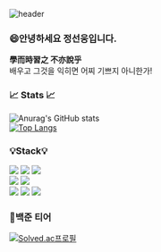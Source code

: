 ![header](https://capsule-render.vercel.app/api?type=waving&color=gradient&height=250&section=header&text=SeonWoong's%Github&fontSize=30&desc=환영합니다.👋)


### 😄안녕하세요 정선웅입니다.
<strong>學而時習之 不亦說乎</strong><br>
배우고 그것을 익히면 어찌 기쁘지 아니한가!
<br/>

### 📈 Stats 📈
![Anurag's GitHub stats](https://github-readme-stats.vercel.app/api?username=jeongseonwoong&show_icons=true&theme=radical)  
[![Top Langs](https://github-readme-stats.vercel.app/api/top-langs/?username=jeongseonwoong&layout=compact&theme=radical)](https://github.com/anuraghazra/github-readme-stats)

### 💡Stack💡
![](https://img.shields.io/badge/C%2B%2B-00599C?style=for-the-badge&logo=c%2B%2B&logoColor=white)
![](https://img.shields.io/badge/C-00599C?style=for-the-badge&logo=c&logoColor=white)
![](https://img.shields.io/badge/Java-ED8B00?style=for-the-badge&logo=openjdk&logoColor=white)<br/>
![](https://img.shields.io/badge/HTML-239120?style=for-the-badge&logo=html5&logoColor=white)
![](https://img.shields.io/badge/CSS-239120?&style=for-the-badge&logo=css3&logoColor=white)<br/>
![](https://img.shields.io/badge/Spring-6DB33F?style=for-the-badge&logo=spring&logoColor=white)
![](https://img.shields.io/badge/Amazon_AWS-232F3E?style=for-the-badge&logo=amazon-aws&logoColor=white)
![](https://img.shields.io/badge/docker-%230db7ed.svg?style=for-the-badge&logo=docker&logoColor=white)
<br/>

### 🌱백준 티어
[![Solved.ac프로필](http://mazassumnida.wtf/api/generate_badge?boj=tjsdnd1219)](https://solved.ac/tjsdnd1219)

